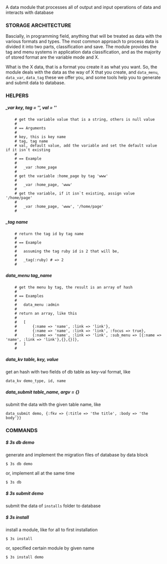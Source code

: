 A data module that processes all of output and input operations of data and interacts with database

### STORAGE ARCHITECTURE

Bascially, in programming field, anything that will be treated as data with the various formats and types. The most common approach to process data is divided it into two parts, classification and save. The module provides the tag and menu systems in application data classification, and as the majority of stored format are the variable mode and X.

What is the X data, that is a format you create it as what you want. So, the module deals with the data as the way of X that you create, and `data_menu`, `data_var`, `data_tag` these we offer you, and some tools help you to generate and submit data to database.


### HELPERS

##### _var key, tag = '', val = ''
```
	# get the variable value that is a string, others is null value
	#
	# == Arguments
	#
	# key, this is key name
	# tag, tag name
	# val, default value, add the variable and set the default value if it isn`t existing
	#
	# == Example
	#
	# 	_var :home_page
	#
	# get the variable :home_page by tag 'www'
	#
	# 	_var :home_page, 'www'
	#
	# get the variable, if it isn`t existing, assign value '/home/page'
	#
	# 	_var :home_page, 'www', '/home/page'
	#
```

##### _tag name
```
	# return the tag id by tag name
	#
	# == Example
	# 	
	# 	assuming the tag ruby id is 2 that will be,
	#
	# 	_tag(:ruby) # => 2
	#
```

##### data_menu tag_name
```
	# get the menu by tag, the result is an array of hash
	#
	# == Examples
	#
	#	data_menu :admin
	#
	# return an array, like this
	#
	#	[
	#		{:name => 'name', :link => 'link'},
	#		{:name => 'name', :link => 'link', :focus => true},
	#		{:name => 'name', :link => 'link', :sub_menu => [{:name => 'name', :link => 'link'},{},{}]},
	# 	]
	#
```

##### data_kv table, key, value
get an hash with two fields of db table as key-val format, like

	data_kv demo_type, id, name

##### data_submit table_name, argv = {}
submit the data with the given table name, like

	data_submit demo, {:fkv => {:title => 'the title', :body => 'the body'}}


### COMMANDS

##### $ 3s db demo
generate and implement the migration files of database by data block

	$ 3s db demo

or, implement all at the same time

	$ 3s db

##### $ 3s submit demo
submit the data of `installs` folder to database

##### $ 3s install
install a module, like for all to first installation

	$ 3s install

or, specified certain module by given name

	$ 3s install demo

